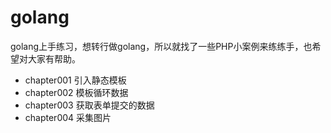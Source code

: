 # golang
golang上手练习，想转行做golang，所以就找了一些PHP小案例来练练手，也希望对大家有帮助。

- chapter001 引入静态模板
- chapter002 模板循环数据
- chapter003 获取表单提交的数据
- chapter004 采集图片 
